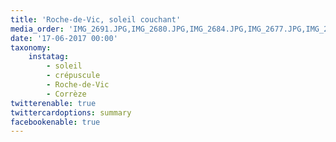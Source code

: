```yaml
---
title: 'Roche-de-Vic, soleil couchant'
media_order: 'IMG_2691.JPG,IMG_2680.JPG,IMG_2684.JPG,IMG_2677.JPG,IMG_2685.JPG'
date: '17-06-2017 00:00'
taxonomy:
    instatag:
        - soleil
        - crépuscule
        - Roche-de-Vic
        - Corrèze
twitterenable: true
twittercardoptions: summary
facebookenable: true
---
```


